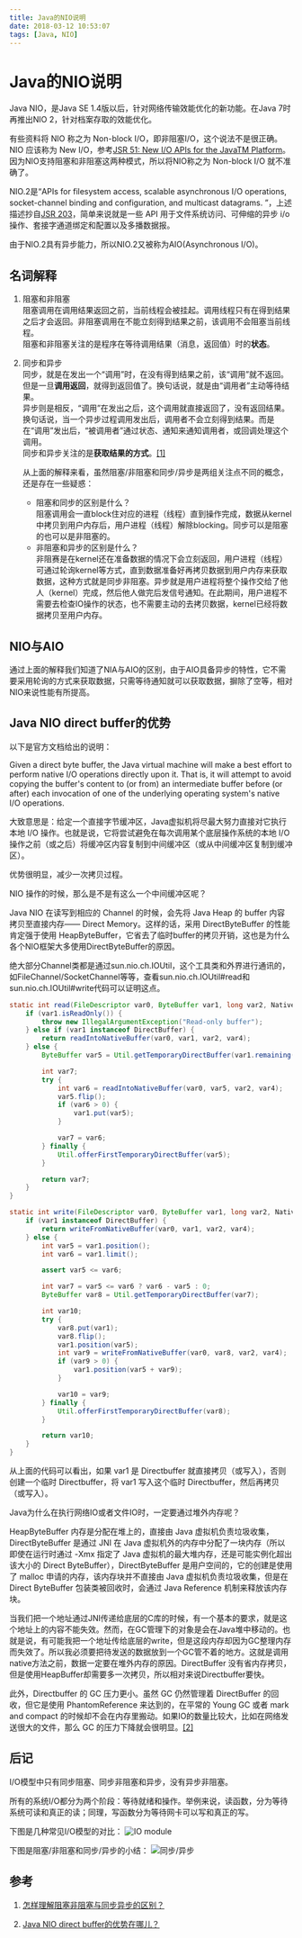 ```yaml
---
title: Java的NIO说明
date: 2018-03-12 10:53:07
tags: [Java, NIO]
---
```

# Java的NIO说明

Java NIO，是Java SE 1.4版以后，针对网络传输效能优化的新功能。在Java 7时再推出NIO 2，针对档案存取的效能优化。

有些资料将 NIO 称之为 Non-block I/O，即非阻塞I/O，这个说法不是很正确。NIO 应该称为 New I/O，参考[JSR 51: New I/O APIs for the JavaTM Platform](https://www.jcp.org/en/jsr/detail?id=51)。因为NIO支持阻塞和非阻塞这两种模式，所以将NIO称之为 Non-block I/O 就不准确了。

NIO.2是“APIs for filesystem access, scalable asynchronous I/O operations, socket-channel binding and configuration, and multicast datagrams. ”，上述描述抄自[JSR 203](https://www.jcp.org/en/jsr/detail?id=203)，简单来说就是一些 API 用于文件系统访问、可伸缩的异步 i/o 操作、套接字通道绑定和配置以及多播数据报。

由于NIO.2具有异步能力，所以NIO.2又被称为AIO(Asynchronous I/O)。

## 名词解释

1. 阻塞和非阻塞  
   阻塞调用在调用结果返回之前，当前线程会被挂起。调用线程只有在得到结果之后才会返回。非阻塞调用在不能立刻得到结果之前，该调用不会阻塞当前线程。  
   阻塞和非阻塞关注的是程序在等待调用结果（消息，返回值）时的**状态**。

2. 同步和异步  
   同步，就是在发出一个“调用”时，在没有得到结果之前，该“调用”就不返回。但是一旦**调用返回**，就得到返回值了。换句话说，就是由“调用者”主动等待结果。  
   异步则是相反，“调用”在发出之后，这个调用就直接返回了，没有返回结果。换句话说，当一个异步过程调用发出后，调用者不会立刻得到结果。而是在“调用”发出后，“被调用者”通过状态、通知来通知调用者，或回调处理这个调用。  
   同步和异步关注的是**获取结果的方式**。[[1]](#reference)

   从上面的解释来看，虽然阻塞/非阻塞和同步/异步是两组关注点不同的概念，还是存在一些疑惑：
   + 阻塞和同步的区别是什么？  
     阻塞调用会一直block住对应的进程（线程）直到操作完成，数据从kernel中拷贝到用户内存后，用户进程（线程）解除blocking。同步可以是阻塞的也可以是非阻塞的。
   + 非阻塞和异步的区别是什么？  
     非阻赛是在kernel还在准备数据的情况下会立刻返回，用户进程（线程）可通过轮询kernel等方式，直到数据准备好再拷贝数据到用户内存来获取数据，这种方式就是同步非阻塞。异步就是用户进程将整个操作交给了他人（kernel）完成，然后他人做完后发信号通知。在此期间，用户进程不需要去检查IO操作的状态，也不需要主动的去拷贝数据，kernel已经将数据拷贝至用户内存。

## NIO与AIO

通过上面的解释我们知道了NIA与AIO的区别，由于AIO具备异步的特性，它不需要采用轮询的方式来获取数据，只需等待通知就可以获取数据，摒除了空等，相对NIO来说性能有所提高。

## Java NIO direct buffer的优势

以下是官方文档给出的说明：

Given a direct byte buffer, the Java virtual machine will make a best effort to perform native I/O operations directly upon it. That is, it will attempt to avoid copying the buffer's content to (or from) an intermediate buffer before (or after) each invocation of one of the underlying operating system's native I/O operations.

大致意思是：给定一个直接字节缓冲区，Java虚拟机将尽最大努力直接对它执行本地 I/O 操作。也就是说，它将尝试避免在每次调用某个底层操作系统的本地 I/O操作之前（或之后）将缓冲区内容复制到中间缓冲区（或从中间缓冲区复制到缓冲区）。

优势很明显，减少一次拷贝过程。

NIO 操作的时候，那么是不是有这么一个中间缓冲区呢？

Java NIO 在读写到相应的 Channel 的时候，会先将 Java Heap 的 buffer 内容拷贝至直接内存—— Direct Memory。这样的话，采用 DirectByteBuffer 的性能肯定强于使用 HeapByteBuffer，它省去了临时buffer的拷贝开销，这也是为什么各个NIO框架大多使用DirectByteBuffer的原因。

绝大部分Channel类都是通过sun.nio.ch.IOUtil，这个工具类和外界进行通讯的，如FileChannel/SocketChannel等等，查看sun.nio.ch.IOUtil#read和sun.nio.ch.IOUtil#write代码可以证明这点。

``` Java
static int read(FileDescriptor var0, ByteBuffer var1, long var2, NativeDispatcher var4) throws IOException {
    if (var1.isReadOnly()) {
        throw new IllegalArgumentException("Read-only buffer");
    } else if (var1 instanceof DirectBuffer) {
        return readIntoNativeBuffer(var0, var1, var2, var4);
    } else {
        ByteBuffer var5 = Util.getTemporaryDirectBuffer(var1.remaining());

        int var7;
        try {
            int var6 = readIntoNativeBuffer(var0, var5, var2, var4);
            var5.flip();
            if (var6 > 0) {
                var1.put(var5);
            }

            var7 = var6;
        } finally {
            Util.offerFirstTemporaryDirectBuffer(var5);
        }

        return var7;
    }
}

static int write(FileDescriptor var0, ByteBuffer var1, long var2, NativeDispatcher var4) throws IOException {
    if (var1 instanceof DirectBuffer) {
        return writeFromNativeBuffer(var0, var1, var2, var4);
    } else {
        int var5 = var1.position();
        int var6 = var1.limit();

        assert var5 <= var6;

        int var7 = var5 <= var6 ? var6 - var5 : 0;
        ByteBuffer var8 = Util.getTemporaryDirectBuffer(var7);

        int var10;
        try {
            var8.put(var1);
            var8.flip();
            var1.position(var5);
            int var9 = writeFromNativeBuffer(var0, var8, var2, var4);
            if (var9 > 0) {
                var1.position(var5 + var9);
            }

            var10 = var9;
        } finally {
            Util.offerFirstTemporaryDirectBuffer(var8);
        }

        return var10;
    }
}
```

从上面的代码可以看出，如果 var1 是 Directbuffer 就直接拷贝（或写入），否则创建一个临时 Directbuffer，将 var1 写入这个临时 Directbuffer，然后再拷贝（或写入）。

Java为什么在执行网络IO或者文件IO时，一定要通过堆外内存呢？

HeapByteBuffer 内存是分配在堆上的，直接由 Java 虚拟机负责垃圾收集，DirectByteBuffer 是通过 JNI 在 Java 虚拟机外的内存中分配了一块内存（所以即使在运行时通过 -Xmx 指定了 Java 虚拟机的最大堆内存，还是可能实例化超出该大小的 Direct ByteBuffer），DirectByteBuffer 是用户空间的，它的创建是使用了 malloc 申请的内存，该内存块并不直接由 Java 虚拟机负责垃圾收集，但是在 Direct ByteBuffer 包装类被回收时，会通过 Java Reference 机制来释放该内存块。

当我们把一个地址通过JNI传递给底层的C库的时候，有一个基本的要求，就是这个地址上的内容不能失效。然而，在GC管理下的对象是会在Java堆中移动的。也就是说，有可能我把一个地址传给底层的write，但是这段内存却因为GC整理内存而失效了。所以我必须要把待发送的数据放到一个GC管不着的地方。这就是调用native方法之前，数据一定要在堆外内存的原因。DirectBuffer 没有省内存拷贝，但是使用HeapBuffer却需要多一次拷贝，所以相对来说Directbuffer要快。

此外，Directbuffer 的 GC 压力更小。虽然 GC 仍然管理着 DirectBuffer 的回收，但它是使用 PhantomReference 来达到的，在平常的 Young GC 或者 mark and compact 的时候却不会在内存里搬动。如果IO的数量比较大，比如在网络发送很大的文件，那么 GC 的压力下降就会很明显。[[2]](#reference)

## 后记

I/O模型中只有同步阻塞、同步非阻塞和异步，没有异步非阻塞。

所有的系统I/O都分为两个阶段：等待就绪和操作。举例来说，读函数，分为等待系统可读和真正的读；同理，写函数分为等待网卡可以写和真正的写。

下图是几种常见I/O模型的对比：
![IO module](nio2.jpg)

下图是阻塞/非阻塞和同步/异步的小结：
![同步/异步](IO.jpg)

<div id="reference"></div>

## 参考

1. [怎样理解阻塞非阻塞与同步异步的区别？](https://www.zhihu.com/question/19732473)

2. [Java NIO direct buffer的优势在哪儿？](https://www.zhihu.com/question/60892134/answer/182225677)


